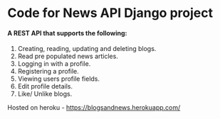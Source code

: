 # Code for News API Django project

#### A REST API that supports the following:

1. Creating, reading, updating and deleting blogs.
2. Read pre populated news articles.
3. Logging in with a profile.
4. Registering a profile.
5. Viewing users profile fields.
6. Edit profile details.
7. Like/ Unlike blogs.

Hosted on heroku - https://blogsandnews.herokuapp.com/
